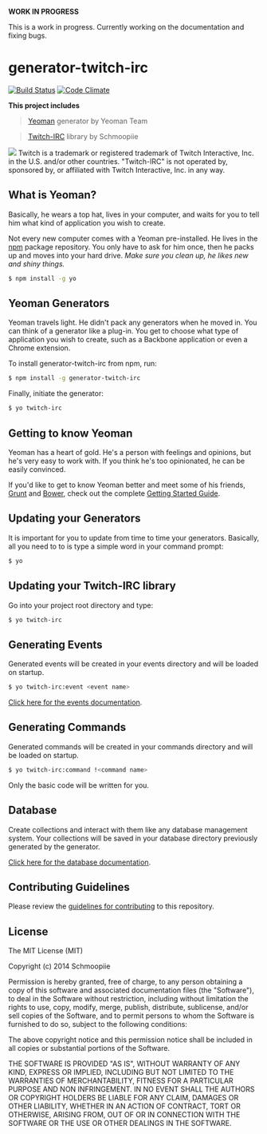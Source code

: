 **WORK IN PROGRESS**

This is a work in progress. Currently working on the documentation and fixing bugs.

# generator-twitch-irc
[![Build Status](https://secure.travis-ci.org/Schmoopiie/generator-twitch-irc.png?branch=master)](https://travis-ci.org/Schmoopiie/generator-twitch-irc) [![Code Climate](https://codeclimate.com/github/Schmoopiie/generator-twitch-irc/badges/gpa.svg)](https://codeclimate.com/github/Schmoopiie/generator-twitch-irc)

**This project includes**
> [Yeoman](http://yeoman.io) generator by Yeoman Team

> [Twitch-IRC](https://github.com/Schmoopiie/Twitch-IRC) library by Schmoopiie

![](http://i.imgur.com/7PMEvN5.png)
Twitch is a trademark or registered trademark of Twitch Interactive, Inc. in the U.S. and/or other countries. "Twitch-IRC" is not operated by, sponsored by, or affiliated with Twitch Interactive, Inc. in any way.

## What is Yeoman?

Basically, he wears a top hat, lives in your computer, and waits for you to tell him what kind of application you wish to create.

Not every new computer comes with a Yeoman pre-installed. He lives in the [npm](https://npmjs.org) package repository. You only have to ask for him once, then he packs up and moves into your hard drive. *Make sure you clean up, he likes new and shiny things.*

```bash
$ npm install -g yo
```

## Yeoman Generators

Yeoman travels light. He didn't pack any generators when he moved in. You can think of a generator like a plug-in. You get to choose what type of application you wish to create, such as a Backbone application or even a Chrome extension.

To install generator-twitch-irc from npm, run:

```bash
$ npm install -g generator-twitch-irc
```

Finally, initiate the generator:

```bash
$ yo twitch-irc
```

## Getting to know Yeoman

Yeoman has a heart of gold. He's a person with feelings and opinions, but he's very easy to work with. If you think he's too opinionated, he can be easily convinced.

If you'd like to get to know Yeoman better and meet some of his friends, [Grunt](http://gruntjs.com) and [Bower](http://bower.io), check out the complete [Getting Started Guide](https://github.com/yeoman/yeoman/wiki/Getting-Started).

## Updating your Generators

It is important for you to update from time to time your generators. Basically, all you need to to is type a simple word in your command prompt:

```bash
$ yo
```

## Updating your Twitch-IRC library

Go into your project root directory and type:

```bash
$ yo twitch-irc
```

## Generating Events

Generated events will be created in your events directory and will be loaded on startup.

```bash
$ yo twitch-irc:event <event name>
```

[Click here for the events documentation](https://github.com/Schmoopiie/generator-twitch-irc/blob/master/EVENTS.md).

## Generating Commands

Generated commands will be created in your commands directory and will be loaded on startup.

```bash
$ yo twitch-irc:command !<command name>
```

Only the basic code will be written for you.

## Database

Create collections and interact with them like any database management system. Your collections will be saved in your database directory previously generated by the generator.

[Click here for the database documentation](https://github.com/Schmoopiie/generator-twitch-irc/blob/master/DATABASE.md).

## Contributing Guidelines

Please review the [guidelines for contributing](https://github.com/Schmoopiie/generator-twitch-irc/blob/master/CONTRIBUTING.md) to this repository.

## License

The MIT License (MIT)

Copyright (c) 2014 Schmoopiie

Permission is hereby granted, free of charge, to any person obtaining a copy
of this software and associated documentation files (the "Software"), to deal
in the Software without restriction, including without limitation the rights
to use, copy, modify, merge, publish, distribute, sublicense, and/or sell
copies of the Software, and to permit persons to whom the Software is
furnished to do so, subject to the following conditions:

The above copyright notice and this permission notice shall be included in
all copies or substantial portions of the Software.

THE SOFTWARE IS PROVIDED "AS IS", WITHOUT WARRANTY OF ANY KIND, EXPRESS OR
IMPLIED, INCLUDING BUT NOT LIMITED TO THE WARRANTIES OF MERCHANTABILITY,
FITNESS FOR A PARTICULAR PURPOSE AND NON INFRINGEMENT. IN NO EVENT SHALL THE
AUTHORS OR COPYRIGHT HOLDERS BE LIABLE FOR ANY CLAIM, DAMAGES OR OTHER
LIABILITY, WHETHER IN AN ACTION OF CONTRACT, TORT OR OTHERWISE, ARISING FROM,
OUT OF OR IN CONNECTION WITH THE SOFTWARE OR THE USE OR OTHER DEALINGS IN
THE SOFTWARE.
